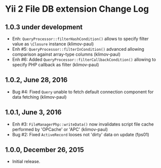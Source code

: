 Yii 2 File DB extension Change Log
==================================

1.0.3 under development
-----------------------

- Enh: `QueryProcessor::filterHashCondition()` allows to specify filter value as `\Closure` instance (klimov-paul)
- Enh #5: `QueryProcessor::filterInCondition()` advanced allowing comparison against array-type columns (klimov-paul)
- Enh #6: Added `QueryProcessor::filterCallbackCondition()` allowing to specify PHP callback as filter (klimov-paul)


1.0.2, June 28, 2016
--------------------

- Bug #4: Fixed `Query` unable to fetch default connection component for data fetching (klimov-paul)


1.0.1, June 3, 2016
-------------------

- Enh #3: `FileManagerPhp::writeData()` now invalidates script file cache performed by 'OPCache' or 'APC' (klimov-paul)
- Bug #2: Fixed `ActiveRecord` looses not 'dirty' data on update (fps01)


1.0.0, December 26, 2015
------------------------

- Initial release.

